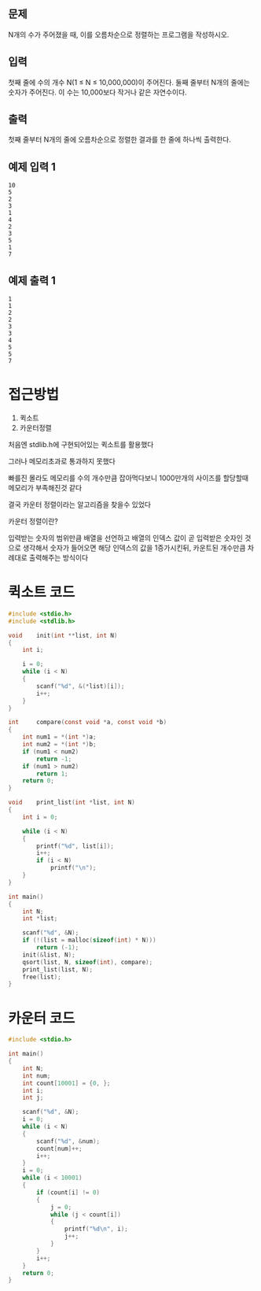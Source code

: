 ## 문제

N개의 수가 주어졌을 때, 이를 오름차순으로 정렬하는 프로그램을 작성하시오.

## 입력

첫째 줄에 수의 개수 N(1 ≤ N ≤ 10,000,000)이 주어진다. 둘째 줄부터 N개의 줄에는 숫자가 주어진다. 이 수는 10,000보다 작거나 같은 자연수이다.

## 출력

첫째 줄부터 N개의 줄에 오름차순으로 정렬한 결과를 한 줄에 하나씩 출력한다.

## 예제 입력 1

```
10
5
2
3
1
4
2
3
5
1
7

```

## 예제 출력 1

```
1
1
2
2
3
3
4
5
5
7
```

# 접근방법

1. 퀵소트
2. 카운터정렬

처음엔 stdlib.h에 구현되어있는 퀵소트를 활용했다

그러나 메모리초과로 통과하지 못했다

빠를진 몰라도 메모리를 수의 개수만큼 잡아먹다보니 1000만개의 사이즈를 할당할때 메모리가 부족해진것 같다

결국 카운터 정렬이라는 알고리즘을 찾을수 있었다

카운터 정렬이란?

입력받는 숫자의 범위만큼 배열을 선언하고 배열의 인덱스 값이 곧 입력받은 숫자인 것으로 생각해서 숫자가 들어오면 해당 인덱스의 값을 1증가시킨뒤, 카운트된 개수만큼 차례대로 출력해주는 방식이다

# 퀵소트 코드

 

```c
#include <stdio.h>
#include <stdlib.h>

void	init(int **list, int N)
{
	int i;

	i = 0;
	while (i < N)
	{
		scanf("%d", &(*list)[i]);
		i++;
	}
}

int		compare(const void *a, const void *b)
{
	int num1 = *(int *)a;
	int num2 = *(int *)b;
	if (num1 < num2)
		return -1;
	if (num1 > num2)
		return 1;
	return 0;
}

void	print_list(int *list, int N)
{
	int i = 0;

	while (i < N)
	{
		printf("%d", list[i]);
		i++;
		if (i < N)
			printf("\n");
	}
}

int main()
{
	int N;
	int *list;

	scanf("%d", &N);
	if (!(list = malloc(sizeof(int) * N)))
		return (-1);
	init(&list, N);
	qsort(list, N, sizeof(int), compare);
	print_list(list, N);
	free(list);
}
```

# 카운터 코드

```c
#include <stdio.h>

int main()
{
	int N;
	int num;
	int count[10001] = {0, };
	int i;
	int j;

	scanf("%d", &N);
	i = 0;
	while (i < N)
	{
		scanf("%d", &num);
		count[num]++;
		i++;
	}
	i = 0;
	while (i < 10001)
	{
		if (count[i] != 0)
		{
			j = 0;
			while (j < count[i])
			{
				printf("%d\n", i);
				j++;
			}
		}
		i++;
	}
	return 0;
}
```
